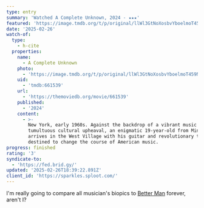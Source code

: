 ```yaml
---
type: entry
summary: 'Watched A Complete Unknown, 2024 - ★★★'
featured: 'https://image.tmdb.org/t/p/original/llWl3GtNoXosbvYboelmoT459NM.jpg'
date: '2025-02-26'
watch-of:
  type:
    - h-cite
  properties:
    name:
      - A Complete Unknown
    photo:
      - 'https://image.tmdb.org/t/p/original/llWl3GtNoXosbvYboelmoT459NM.jpg'
    uid:
      - 'tmdb:661539'
    url:
      - 'https://themoviedb.org/movie/661539'
    published:
      - '2024'
    content:
      - >-
        New York, early 1960s. Against the backdrop of a vibrant music scene and
        tumultuous cultural upheaval, an enigmatic 19-year-old from Minnesota
        arrives in the West Village with his guitar and revolutionary talent,
        destined to change the course of American music.
progress: finished
rating: '3'
syndicate-to:
  - 'https://fed.brid.gy/'
updated: '2025-02-26T18:39:22.891Z'
client_id: 'https://sparkles.sploot.com/'
---
```

I'm really going to compare all musician's biopics to [Better Man](/watched/1739682632-better-man-2024/) forever, aren't I?
